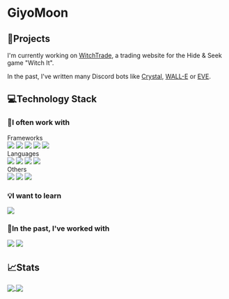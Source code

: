 # GiyoMoon
## 📘Projects
I'm currently working on [WitchTrade](https://github.com/WitchTrade/), a trading website for the Hide & Seek game "Witch It".

In the past, I've written many Discord bots like [Crystal](https://github.com/prsm/Crystal), [WALL-E](https://github.com/GiyoMoon/WALL-E) or [EVE](https://github.com/GiyoMoon/EVE).

## 💻Technology Stack
### 💜I often work with
<div></div>
Frameworks
<div>
  <img src="https://img.shields.io/badge/NestJS%20-%23404040.svg?&style=flat-square&logo=nestjs&logoColor=88DCFE"/>
  <img src="https://img.shields.io/badge/React%20-%23404040.svg?&style=flat-square&logo=react&logoColor=88DCFE"/>
  <img src="https://img.shields.io/badge/Next.js%20-%23404040.svg?&style=flat-square&logo=next.js&logoColor=88DCFE"/>
  <img src="https://img.shields.io/badge/Angular%20-%23404040.svg?&style=flat-square&logo=angular&logoColor=88DCFE"/>
  <img src="https://img.shields.io/badge/Tailwind%20-%23404040.svg?&style=flat-square&logo=tailwind-css&logoColor=88DCFE"/>
</div>
Languages
<div>
  <img src="https://img.shields.io/badge/Typescript%20-%23404040.svg?&style=flat-square&logo=typescript&logoColor=C691E9"/>
  <img src="https://img.shields.io/badge/Javascript%20-%23404040.svg?&style=flat-square&logo=javascript&logoColor=C691E9"/>
  <img src="https://img.shields.io/badge/HTML5%20-%23404040.svg?&style=flat-square&logo=html5&logoColor=C691E9"/>
  <img src="https://img.shields.io/badge/CSS3%20-%23404040.svg?&style=flat-square&logo=css3&logoColor=C691E9"/>
</div>
Others
<div>
  <img src="https://img.shields.io/badge/Docker%20-%23404040.svg?&style=flat-square&logo=docker&logoColor=88DCFE"/>
  <img src="https://img.shields.io/badge/Git%20-%23404040.svg?&style=flat-square&logo=git&logoColor=88DCFE"/>
  <img src="https://img.shields.io/badge/MySQL%20-%23404040.svg?&style=flat-square&logo=mysql&logoColor=88DCFE"/>
</div>

### 💡I want to learn
<div>
  <img src="https://img.shields.io/badge/Kubernetes%20-%23404040.svg?&style=flat-square&logo=kubernetes&logoColor=C691E9"/>
</div>

### 💫In the past, I've worked with
<div>
  <img src="https://img.shields.io/badge/Java%20-%23404040.svg?&style=flat-square&logo=java&logoColor=88DCFE"/>
  <img src="https://img.shields.io/badge/PHP%20-%23404040.svg?&style=flat-square&logo=php&logoColor=88DCFE"/>
</div>

## 📈Stats

<a href="https://github.com/GiyoMoon">
  <img align="center" src="https://github-readme-stats.vercel.app/api?username=GiyoMoon&theme=material-palenight&count_private=true&hide_border=true&line_height=24&show_icons=true" />
</a>
<a href="https://github.com/GiyoMoon?tab=repositories">
<img align="center" src="https://github-readme-stats.vercel.app/api/top-langs/?username=GiyoMoon&layout=compact&theme=material-palenight&langs_count=8&hide_border=true" />
</a>
